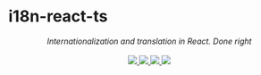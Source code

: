 # i18n-react-ts

<p align="center">
    <i>Internationalization and translation in React. Done right</i>
    <br>
    <br>
    <a href="https://github.com/garronej/i18nts/actions">
      <img src="https://github.com/garronej/i18nts/workflows/ci/badge.svg?branch=develop">
    </a>
    <a href="https://bundlephobia.com/package/i18nts">
      <img src="https://img.shields.io/bundlephobia/minzip/i18nts">
    </a>
    <a href="https://www.npmjs.com/package/i18nts">
      <img src="https://img.shields.io/npm/dw/i18nts">
    </a>
    <a href="https://github.com/garronej/i18nts/blob/main/LICENSE">
      <img src="https://img.shields.io/npm/l/i18nts">
    </a>
</p>
